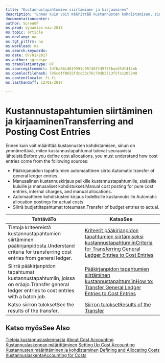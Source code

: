 ```yaml
---
title: "Kustannustapahtumien siirtäminen ja kirjaaminen"
description: "Ennen kuin voit määrittää kustannusten kohdistamisen, sinun on ymmärrettävä, mistä kustannustapahtumat tulevat."
documentationcenter: 
author: SorenGP
ms.prod: dynamics-nav-2018
ms.topic: article
ms.devlang: na
ms.tgt_pltfrm: na
ms.workload: na
ms.search.keywords: 
ms.date: 07/01/2017
ms.author: sgroespe
ms.translationtype: HT
ms.sourcegitcommit: 1dfba8b14019991c95f40ffd5f7fbaed5df414eb
ms.openlocfilehash: 795cdff8655fdcc53c76c79db3713f5fac205249
ms.contentlocale: fi-fi
ms.lasthandoff: 12/01/2017

---
```

# <a name="transferring-and-posting-cost-entries"></a><span data-ttu-id="43719-103">Kustannustapahtumien siirtäminen ja kirjaaminen</span><span class="sxs-lookup"><span data-stu-id="43719-103">Transferring and Posting Cost Entries</span></span>
<span data-ttu-id="43719-104">Ennen kuin voit määrittää kustannusten kohdistamisen, sinun on ymmärrettävä, miten kustannustapahtumat tulevat seuraavista lähteistä:</span><span class="sxs-lookup"><span data-stu-id="43719-104">Before you define cost allocations, you must understand how cost entries come from the following sources:</span></span>  

-   <span data-ttu-id="43719-105">Pääkirjanpidon tapahtumien automaattinen siirto.</span><span class="sxs-lookup"><span data-stu-id="43719-105">Automatic transfer of general ledger entries.</span></span>  
-   <span data-ttu-id="43719-106">Manuaalinen kustannuskirjaus pellkille kustannustapahtumille, sisäisille kuluille ja manuaaliset kohdistukset.</span><span class="sxs-lookup"><span data-stu-id="43719-106">Manual cost posting for pure cost entries, internal charges, and manual allocations.</span></span>  
-   <span data-ttu-id="43719-107">Automaattinen kohdistusten kirjaus todellisille kustannuksille.</span><span class="sxs-lookup"><span data-stu-id="43719-107">Automatic allocation postings for actual costs.</span></span>  
-   <span data-ttu-id="43719-108">Siirrä budjettitapahtumat toteumaan.</span><span class="sxs-lookup"><span data-stu-id="43719-108">Transfer of budget entries to actual.</span></span>  

|<span data-ttu-id="43719-109">**Tehtävä**</span><span class="sxs-lookup"><span data-stu-id="43719-109">**To**</span></span>|<span data-ttu-id="43719-110">**Katso**</span><span class="sxs-lookup"><span data-stu-id="43719-110">**See**</span></span>|  
|------------|-------------|  
|<span data-ttu-id="43719-111">Tietoja kriteereistä kustannustapahtumien siirtäminen pääkirjanpidosta.</span><span class="sxs-lookup"><span data-stu-id="43719-111">Understand criteria for transferring cost entries from general ledger.</span></span>|[<span data-ttu-id="43719-112">Kriteerit pääkirjanpidon tapahtumien siirtämiseksi kustannustapahtumiin</span><span class="sxs-lookup"><span data-stu-id="43719-112">Criteria for Transferring General Ledger Entries to Cost Entries</span></span>](finance-criteria-for-transferring-general-ledger-entries-to-cost-entries.md)|  
|<span data-ttu-id="43719-113">Siirrä pääkirjanpidon tapahtumat kustannustapahtumiin, joissa on eräajo.</span><span class="sxs-lookup"><span data-stu-id="43719-113">Transfer general ledger entries to cost entries with a batch job.</span></span>|[<span data-ttu-id="43719-114">Pääkirjanpidon tapahtumien siirtäminen kustannustapahtumiin</span><span class="sxs-lookup"><span data-stu-id="43719-114">How to: Transfer General Ledger Entries to Cost Entries</span></span>](finance-how-to-transfer-general-ledger-entries-to-cost-entries.md)|  
|<span data-ttu-id="43719-115">Katso siirron tulokset</span><span class="sxs-lookup"><span data-stu-id="43719-115">See the results of the transfer.</span></span>|[<span data-ttu-id="43719-116">Siirron tulokset</span><span class="sxs-lookup"><span data-stu-id="43719-116">Results of the Transfer</span></span>](finance-results-of-the-transfer.md)|  

## <a name="see-also"></a><span data-ttu-id="43719-117">Katso myös</span><span class="sxs-lookup"><span data-stu-id="43719-117">See Also</span></span>  
 <span data-ttu-id="43719-118">[Tietoja kustannuslaskennasta](finance-about-cost-accounting.md) </span><span class="sxs-lookup"><span data-stu-id="43719-118">[About Cost Accounting](finance-about-cost-accounting.md) </span></span>  
 <span data-ttu-id="43719-119">[Kustannuslaskennan määrittäminen](finance-set-up-cost-accounting.md) </span><span class="sxs-lookup"><span data-stu-id="43719-119">[Setting Up Cost Accounting](finance-set-up-cost-accounting.md) </span></span>  
 <span data-ttu-id="43719-120">[Kustannusten määrittäminen ja kohdistaminen](finance-define-and-allocate-costs.md) </span><span class="sxs-lookup"><span data-stu-id="43719-120">[Defining and Allocating Costs](finance-define-and-allocate-costs.md) </span></span>  
 [<span data-ttu-id="43719-121">Kustannuslaskenta</span><span class="sxs-lookup"><span data-stu-id="43719-121">Accounting for Costs</span></span>](finance-manage-cost-accounting.md)


